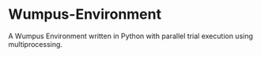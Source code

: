 # Wumpus-Environment
A Wumpus Environment written in Python with parallel trial execution using multiprocessing. 
